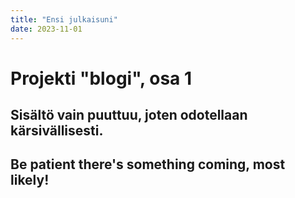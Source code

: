 ```yaml
---
title: "Ensi julkaisuni"
date: 2023-11-01
---
```

# Projekti "blogi", osa 1

## Sisältö vain puuttuu, joten odotellaan kärsivällisesti.
## Be patient there's something coming, most likely!
